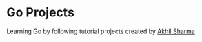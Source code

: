 # Go Projects

Learning Go by following tutorial projects created by [Akhil Sharma](https://www.youtube.com/c/AkhilSharmaTech/videos)